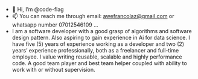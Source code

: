 - 👋 Hi, I’m @code-flag
- 📫 You can reach me through email: awefrancolaz@gmail.com or whatsapp number 07012546109 ...
- I am a software developer with a good grasp of algorithms and software design pattern. Also aspiring to gain experience in Ai for data science. I have five (5) years of experience working as a developer and two (2) years’ experience professionally, both as a freelancer and full-time employee. I value writing reusable, scalable and highly performance code. A good team player and best team helper coupled with ability to work with or without supervision.

